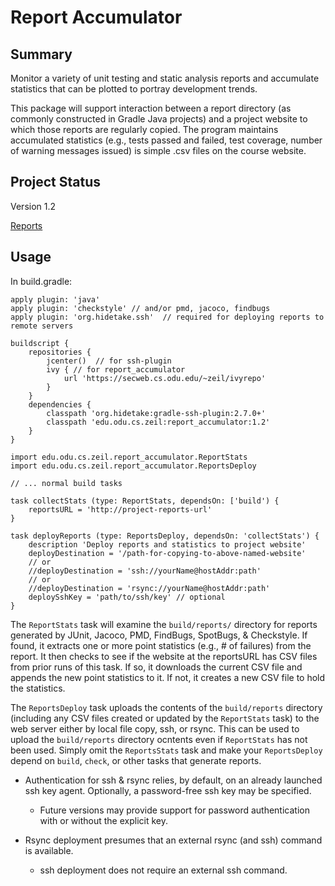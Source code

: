 # Report Accumulator

## Summary

Monitor a variety of unit testing and static analysis reports and
accumulate statistics that can be plotted to portray development
trends.

This package will support interaction between a report directory (as
commonly constructed in Gradle Java projects) and a project
website to which those reports are regularly copied. The program
maintains accumulated statistics (e.g., tests passed and failed, test
coverage, number of warning messages issued) is simple .csv files on
the course website.

## Project Status

Version 1.2

[Reports](http://www.cs.odu.edu/~zeil/gitlab/reportAccumulator/reports/reportsSummary/projectReports.html)

## Usage

In build.gradle:

    apply plugin: 'java'
    apply plugin: 'checkstyle' // and/or pmd, jacoco, findbugs
    apply plugin: 'org.hidetake.ssh'  // required for deploying reports to remote servers

    buildscript {
        repositories {
            jcenter()  // for ssh-plugin
            ivy { // for report_accumulator
                url 'https://secweb.cs.odu.edu/~zeil/ivyrepo'
            }
        }
        dependencies {
            classpath 'org.hidetake:gradle-ssh-plugin:2.7.0+'
            classpath 'edu.odu.cs.zeil:report_accumulator:1.2'
        }
    }
    
    import edu.odu.cs.zeil.report_accumulator.ReportStats
    import edu.odu.cs.zeil.report_accumulator.ReportsDeploy
    
    // ... normal build tasks
    
    task collectStats (type: ReportStats, dependsOn: ['build') {
        reportsURL = 'http://project-reports-url'
    }

    task deployReports (type: ReportsDeploy, dependsOn: 'collectStats') {
        description 'Deploy reports and statistics to project website'
        deployDestination = '/path-for-copying-to-above-named-website'
        // or
        //deployDestination = 'ssh://yourName@hostAddr:path'
        // or
        //deployDestination = 'rsync://yourName@hostAddr:path'
        deploySshKey = 'path/to/ssh/key' // optional
    }
    
The `ReportStats` task will examine the `build/reports/` directory for
reports generated by JUnit, Jacoco, PMD, FindBugs, SpotBugs, & Checkstyle.
If found, it extracts one or more point statistics (e.g., # of failures) from
the report. It then checks to see if the website at the reportsURL has CSV
files from prior runs of this task. If so, it downloads the current CSV file
and appends the new point statistics to it. If not, it creates a new CSV file
to hold the statistics.

The  `ReportsDeploy` task uploads the contents of the `build/reports`
directory (including any CSV files created or updated by the `ReportStats`
task) to the web server either by local file copy, ssh, or rsync.  This can be
used to upload  the `build/reports` directory ocntents even if `ReportStats`
has not been used.   Simply omit the `ReportsStats` task and make your
`ReportsDeploy` depend on `build`, `check`, or other tasks that generate
reports.

* Authentication for ssh & rsync relies, by default, on an already launched
  ssh key agent.  Optionally, a password-free ssh key may be specified.
  
    * Future versions may provide support for password authentication
      with or without the explicit key. 

* Rsync deployment presumes that an external rsync (and ssh)
  command is available.
    * ssh deployment does not require an external ssh command.  
 